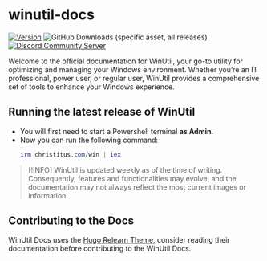 # winutil-docs

[![Version](https://img.shields.io/github/v/release/ChrisTitusTech/winutil?color=%230567ff&label=Latest%20Release&style=for-the-badge)](https://github.com/ChrisTitusTech/winutil/releases/latest)
![GitHub Downloads (specific asset, all releases)](https://img.shields.io/github/downloads/ChrisTitusTech/winutil/winutil.ps1?label=Total%20Downloads&style=for-the-badge)
[![Discord Community Server](https://dcbadge.limes.pink/api/server/https://discord.gg/RUbZUZyByQ)](https://discord.gg/RUbZUZyByQ)

Welcome to the official documentation for WinUtil, your go-to utility for optimizing and managing your Windows environment. Whether you’re an IT professional, power user, or regular user, WinUtil provides a comprehensive set of tools to enhance your Windows experience.

## Running the latest release of WinUtil

* You will first need to start a Powershell terminal **as Admin**.
* Now you can run the following command:
   ```ps1
   irm christitus.com/win | iex
   ```

> [!INFO]
> WinUtil is updated weekly as of the time of writing. Consequently, features and functionalities may evolve, and the documentation may not always reflect the most current images or information.

## Contributing to the Docs

WinUtil Docs uses the [Hugo Relearn Theme](https://mcshelby.github.io/hugo-theme-relearn/introduction/quickstart/), consider reading their documentation before contributing to the WinUtil Docs.
